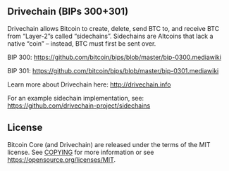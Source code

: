 Drivechain (BIPs 300+301)
-------------------------

Drivechain allows Bitcoin to create, delete, send BTC to, and receive BTC from “Layer-2”s called “sidechains”. Sidechains are Altcoins that lack a native “coin” – instead, BTC must first be sent over.

BIP 300:
https://github.com/bitcoin/bips/blob/master/bip-0300.mediawiki

BIP 301:
https://github.com/bitcoin/bips/blob/master/bip-0301.mediawiki

Learn more about Drivechain here:
http://drivechain.info

For an example sidechain implementation, see: https://github.com/drivechain-project/sidechains

License
-------

Bitcoin Core (and Drivechain) are released under the terms of the MIT license. See [COPYING](COPYING) for more
information or see https://opensource.org/licenses/MIT.
